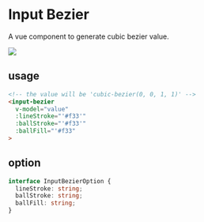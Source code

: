 # Input Bezier

A vue component to generate cubic bezier value.

![](https://ftp.bmp.ovh/imgs/2020/06/61a58378f44e212d.gif)

## usage

```html
<!-- the value will be 'cubic-bezier(0, 0, 1, 1)' -->
<input-bezier
  v-model="value"
  :lineStroke="'#f33'"
  :ballStroke="'#f33'"
  :ballFill="'#f33"
>
```

## option

```typescript
interface InputBezierOption {
  lineStroke: string;
  ballStroke: string;
  ballFill: string;
}
```